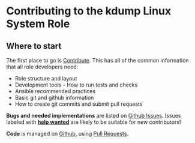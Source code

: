 # Contributing to the kdump Linux System Role

## Where to start

The first place to go is [Contribute](https://linux-system-roles.github.io/contribute.html).
This has all of the common information that all role developers need:

* Role structure and layout
* Development tools - How to run tests and checks
* Ansible recommended practices
* Basic git and github information
* How to create git commits and submit pull requests

**Bugs and needed implementations** are listed on
[Github Issues](https://github.com/fedora.linux_system_roles.kdump/issues).
Issues labeled with
[**help wanted**](https://github.com/fedora.linux_system_roles.kdump/issues?q=is%3Aissue+is%3Aopen+label%3A%22help+wanted%22)
are likely to be suitable for new contributors!

**Code** is managed on [Github](https://github.com/fedora.linux_system_roles.kdump), using
[Pull Requests](https://help.github.com/en/github/collaborating-with-issues-and-pull-requests/about-pull-requests).
